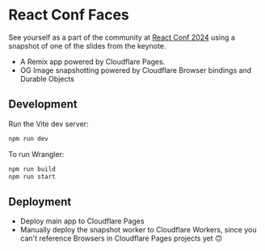 # React Conf Faces

See yourself as a part of the community at [React Conf 2024](https://www.youtube.com/watch?v=T8TZQ6k4SLE) using a snapshot of one of the slides from the keynote.

- A Remix app powered by Cloudflare Pages.
- OG Image snapshotting powered by Cloudflare Browser bindings and Durable Objects

## Development

Run the Vite dev server:

```sh
npm run dev
```

To run Wrangler:

```sh
npm run build
npm run start
```

## Deployment

- Deploy main app to Cloudflare Pages
- Manually deploy the snapshot worker to Cloudflare Workers, since you can't reference Browsers in Cloudflare Pages projects yet 🙃

